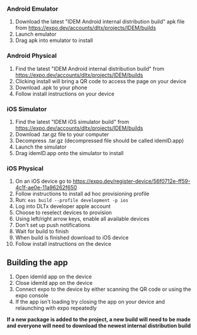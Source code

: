 ### Android Emulator

1. Download the latest "IDEM Android internal distribution build" apk file from https://expo.dev/accounts/dltx/projects/IDEM/builds
2. Launch emulator
3. Drag apk into emulator to install

### Android Physical

1. Find the latest "IDEM Android internal distribution build" from https://expo.dev/accounts/dltx/projects/IDEM/builds
2. Clicking install will bring a QR code to access the page on your device
3. Download .apk to your phone
4. Follow install instructions on your device

### iOS Simulator

1. Find the latest "IDEM iOS simulator build" from https://expo.dev/accounts/dltx/projects/IDEM/builds
2. Download .tar.gz file to your computer
3. Decompress .tar.gz (decompressed file should be called idemID.app)
4. Launch the simulator
5. Drag idemID.app onto the simulator to install

### iOS Physical

1. On an iOS device go to https://expo.dev/register-device/56f0712e-ff59-4c1f-ae0e-11a96262f650
2. Follow instructions to install ad hoc provisioning profile
3. Run: `eas build --profile development -p ios`
4. Log into DLTx developer apple account
5. Choose to reselect devices to provision
6. Using left/right arrow keys, enable all available devices
7. Don't set up push notifications
8. Wait for build to finish
9. When build is finished download to iOS device
10. Follow install instructions on the device

## Building the app

1. Open idemId app on the device
2. Close idemId app on the device
3. Connect expo to the device by either scanning the QR code or using the expo console
4. If the app isn't loading try closing the app on your device and relaunching with expo repeatedly

**If a new package is added to the project, a new build will need to be made and everyone will need to download the newest internal distribution build**

